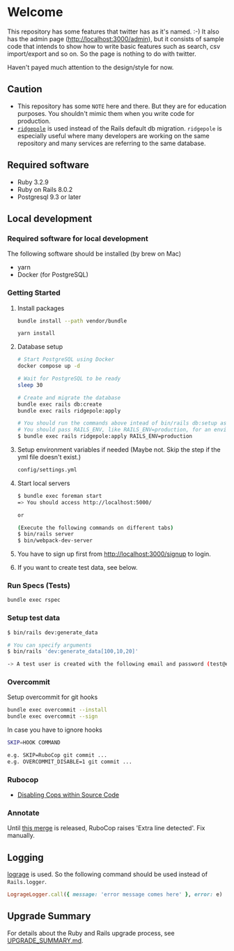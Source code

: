 # Welcome

This repository has some features that twitter has as it's named. :-)
It also has the admin page (<http://localhost:3000/admin>), but it consists of sample code that intends to show how to write basic features such as search, csv import/export and so on. So the page is nothing to do with twitter.

Haven't payed much attention to the design/style for now.

## Caution

* This repository has some `NOTE` here and there. But they are for education purposes. You shouldn't mimic them when you write code for production.
* [`ridgepole`](https://github.com/winebarrel/ridgepole) is used instead of the Rails default db migration. `ridgepole` is especially useful where many developers are working on the same repository and many services are referring to the same database.

## Required software

* Ruby 3.2.9
* Ruby on Rails 8.0.2
* Postgresql 9.3 or later

## Local development

### Required software for local development

The following software should be installed (by brew on Mac)

* yarn
* Docker (for PostgreSQL)

### Getting Started

1. Install packages

    ```bash
    bundle install --path vendor/bundle
    ```

    ```bash
    yarn install
    ```

2. Database setup

    ```bash
    # Start PostgreSQL using Docker
    docker compose up -d

    # Wait for PostgreSQL to be ready
    sleep 30

    # Create and migrate the database
    bundle exec rails db:create
    bundle exec rails ridgepole:apply
    ```

    ```bash
    # You should run the commands above intead of bin/rails db:setup as ridgepole is used.
    # You should pass RAILS_ENV, like RAILS_ENV=production, for an environment besides development as follows.
    $ bundle exec rails ridgepole:apply RAILS_ENV=production
    ```

3. Setup environment variables if needed (Maybe not. Skip the step if the yml file doesn't exist.)

    ```bash
    config/settings.yml
    ```

4. Start local servers

    ```bash
    $ bundle exec foreman start
    => You should access http://localhost:5000/

    or

    (Execute the following commands on different tabs)
    $ bin/rails server
    $ bin/webpack-dev-server
    ```

5. You have to sign up first from <http://localhost:3000/signup> to login.

6. If you want to create test data, see below.

### Run Specs (Tests)

```bash
bundle exec rspec
```

### Setup test data

```bash
$ bin/rails dev:generate_data

# You can specify arguments
$ bin/rails 'dev:generate_data[100,10,20]'

-> A test user is created with the following email and password (test@example.com / password).
```

### Overcommit

Setup overcommit for git hooks

```bash
bundle exec overcommit --install
bundle exec overcommit --sign
```

In case you have to ignore hooks

```bash
SKIP=HOOK COMMAND

e.g. SKIP=RuboCop git commit ...
e.g. OVERCOMMIT_DISABLE=1 git commit ...
```

### Rubocop

* [Disabling Cops within Source Code](https://github.com/rubocop-hq/rubocop/blob/master/manual/configuration.md#disabling-cops-within-source-code)

### Annotate

Until [this merge](https://github.com/ctran/annotate_models/pull/491) is released,
RuboCop raises 'Extra line detected'. Fix manually.

## Logging

[lograge](https://github.com/roidrage/lograge) is used. So the following command should be used instead of `Rails.logger`.

```ruby
LogrageLogger.call({ message: 'error message comes here' }, error: e)
```

## Upgrade Summary

For details about the Ruby and Rails upgrade process, see [UPGRADE_SUMMARY.md](UPGRADE_SUMMARY.md).
